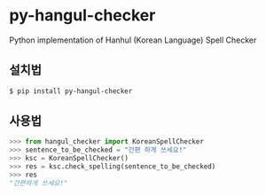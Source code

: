 # py-hangul-checker
Python implementation of Hanhul (Korean Language) Spell Checker

## 설치법
```zsh
$ pip install py-hangul-checker
```

## 사용법
```python
>>> from hangul_checker import KoreanSpellChecker
>>> sentence_to_be_checked = "간편 하게 쓰세요!"
>>> ksc = KoreanSpellChecker()
>>> res = ksc.check_spelling(sentence_to_be_checked)
>>> res
"간편하게 쓰세요!"
```
